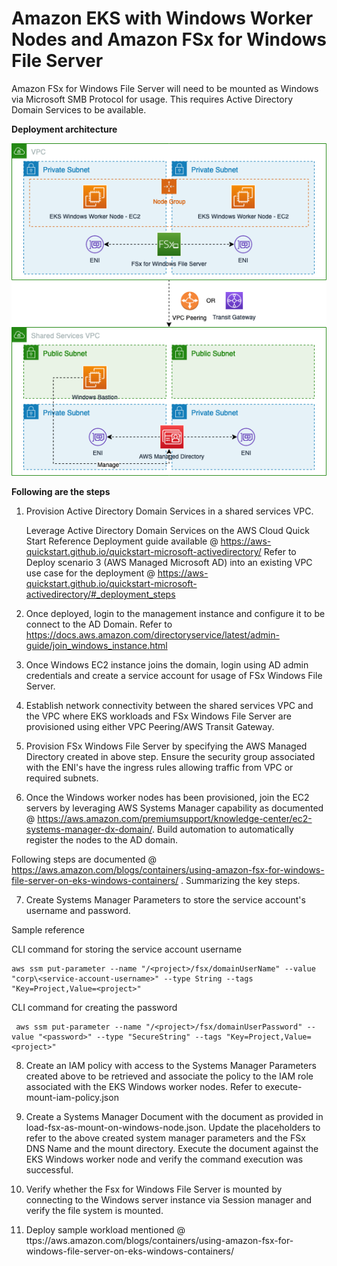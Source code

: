 # Amazon EKS with Windows Worker Nodes and Amazon FSx for Windows File Server 

Amazon FSx for Windows File Server will need to be mounted as Windows via Microsoft SMB Protocol for usage. This requires Active Directory Domain Services to be available. 

**Deployment architecture**

![alt text](arch.png "Architecture")

**Following are the steps** 
1. Provision Active Directory Domain Services in a shared services VPC. 

	Leverage Active Directory Domain Services on the AWS Cloud Quick Start Reference Deployment guide available @ https://aws-quickstart.github.io/quickstart-microsoft-activedirectory/ 
	Refer to Deploy scenario 3 (AWS Managed Microsoft AD) into an existing VPC use case for the deployment @ https://aws-quickstart.github.io/quickstart-microsoft-activedirectory/#_deployment_steps 

2. Once deployed, login to the management instance and configure it to be connect to the AD Domain. Refer to https://docs.aws.amazon.com/directoryservice/latest/admin-guide/join_windows_instance.html 

3.  Once Windows EC2 instance joins the domain, login using AD admin credentials and create a service account for usage of FSx Windows File Server.

4. Establish network connectivity between the shared services VPC and the VPC where EKS workloads and FSx Windows File Server are provisioned using either VPC Peering/AWS Transit Gateway. 

5. Provision FSx Windows File Server by specifying the AWS Managed Directory created in above step. Ensure the security group associated with the ENI's have the ingress rules allowing traffic from VPC or required subnets. 

6. Once the Windows worker nodes has been provisioned, join the EC2 servers by leveraging AWS Systems Manager capability as documented @ https://aws.amazon.com/premiumsupport/knowledge-center/ec2-systems-manager-dx-domain/. Build automation to automatically register the nodes to the AD domain. 

Following steps are documented @ https://aws.amazon.com/blogs/containers/using-amazon-fsx-for-windows-file-server-on-eks-windows-containers/ . Summarizing the key steps. 

7. Create Systems Manager Parameters to store the service account's username and password. 

Sample reference

CLI command for storing the service account username 

    aws ssm put-parameter --name "/<project>/fsx/domainUserName" --value "corp\<service-account-username>" --type String --tags "Key=Project,Value=<project>"

CLI command for creating the password 
 
     aws ssm put-parameter --name "/<project>/fsx/domainUserPassword" --value "<password>" --type "SecureString" --tags "Key=Project,Value=<project>"

8. Create an IAM policy with access to the Systems Manager Parameters created above to be retrieved and associate the policy to the IAM role associated with the EKS Windows worker nodes. Refer to execute-mount-iam-policy.json

9. Create a Systems Manager Document with the document as provided in load-fsx-as-mount-on-windows-node.json. Update the placeholders to refer to the above created system manager parameters and the FSx DNS Name and the mount directory. Execute the document against the EKS Windows worker node and verify the command execution was successful. 

10. Verify whether the Fsx for Windows File Server is mounted by connecting to the Windows server instance via Session manager and verify the file system is mounted. 

11. Deploy sample workload mentioned @  ttps://aws.amazon.com/blogs/containers/using-amazon-fsx-for-windows-file-server-on-eks-windows-containers/ 


